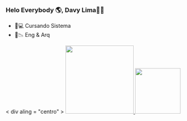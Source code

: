 ### Helo Everybody 🌎, Davy Lima✌🏼 

- 📱💻 Cursando Sistema 
- 📐📉 Eng & Arq

< div aling  = "centro" > 
  <a href="https://github.com/DavyGFLima">
  <img height="180em" src="https://github-readme-stats.vercel.app/api?username=DavyGFLima&show_icons=true&theme=dracula&include_all_commits=true&count_private=true"/>
<img height="120em" src="https://github-readme-stats.vercel.app/api/top-langs/?username=DavyGFLima&layout=compact&langs_count=7&theme=dracula"/>
